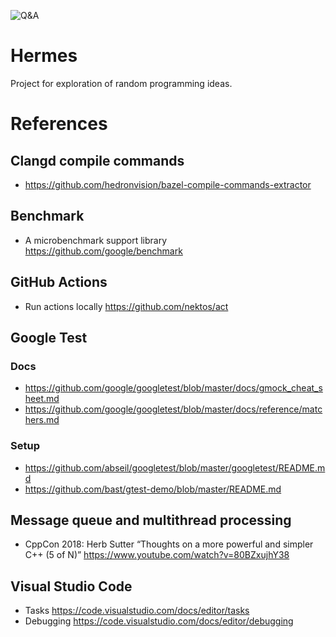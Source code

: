 ![Q&A](https://github.com/unitatem/hermes/workflows/Q&A/badge.svg?branch=master)

# Hermes
Project for exploration of random programming ideas.

# References
## Clangd compile commands
- https://github.com/hedronvision/bazel-compile-commands-extractor

## Benchmark
- A microbenchmark support library
  https://github.com/google/benchmark

## GitHub Actions
- Run actions locally
  https://github.com/nektos/act

## Google Test
### Docs
- https://github.com/google/googletest/blob/master/docs/gmock_cheat_sheet.md
- https://github.com/google/googletest/blob/master/docs/reference/matchers.md
### Setup
- https://github.com/abseil/googletest/blob/master/googletest/README.md
- https://github.com/bast/gtest-demo/blob/master/README.md

## Message queue and multithread processing
- CppCon 2018: Herb Sutter “Thoughts on a more powerful and simpler C++ (5 of N)”
  https://www.youtube.com/watch?v=80BZxujhY38

## Visual Studio Code
- Tasks
  https://code.visualstudio.com/docs/editor/tasks
- Debugging
  https://code.visualstudio.com/docs/editor/debugging
